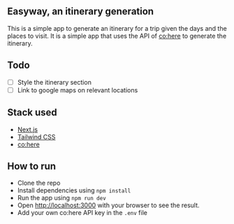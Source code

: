 ## Easyway, an itinerary generation

This is a simple app to generate an itinerary for a trip given the days and the places to visit. It is a simple app that uses the API of [co:here](https://cohere.ai) to generate the itinerary.

## Todo

- [ ] Style the itinerary section
- [ ] Link to google maps on relevant locations

## Stack used

- [Next.js](https://nextjs.org/)
- [Tailwind CSS](https://tailwindcss.com/)
- [co:here](https://cohere.ai)

## How to run

- Clone the repo
- Install dependencies using `npm install`
- Run the app using `npm run dev`
- Open [http://localhost:3000](http://localhost:3000) with your browser to see the result.
- Add your own co:here API key in the `.env` file
